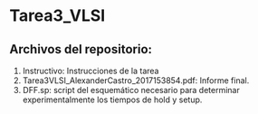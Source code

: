 # Tarea3_VLSI

## Archivos del repositorio:
1. Instructivo: Instrucciones de la tarea
2. Tarea3VLSI_AlexanderCastro_2017153854.pdf: Informe final.
3. DFF.sp: script del esquemático necesario para determinar experimentalmente los tiempos de hold y setup.
